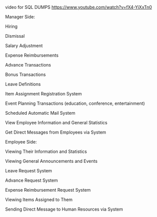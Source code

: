 video for SQL DUMPS
https://www.youtube.com/watch?v=fX4-YiXxTn0 

Manager Side:

Hiring

Dismissal

Salary Adjustment

Expense Reimbursements

Advance Transactions

Bonus Transactions

Leave Definitions

Item Assignment Registration System

Event Planning Transactions (education, conference, entertainment)

Scheduled Automatic Mail System

View Employee Information and General Statistics

Get Direct Messages from Employees via System

Employee Side:

Viewing Their Information and Statistics

Viewing General Announcements and Events

Leave Request System

Advance Request System

Expense Reimbursement Request System

Viewing Items Assigned to Them

Sending Direct Message to Human Resources via System



